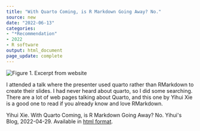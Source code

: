 ```yaml
---
title: "With Quarto Coming, is R Markdown Going Away? No."
source: new
date: "2022-06-13"
categories:
- "*Recommendation"
- 2022
- R software
output: html_document
page_update: complete
---
```


![Figure 1. Excerpt from website](http://www.pmean.com/new-images/22/with-quarto-coming-01.png)

<div class="notes">

I attended a talk where the presenter used quarto rather than RMarkdown to create their slides. I had never heard about quarto, so I did some searching. There are a lot of web pages talking about Quarto, and this one by Yihui Xie is a good one to read if you already know and love RMarkdown.

Yihui Xie. With Quarto Coming, is R Markdown Going Away? No. Yihui's Blog, 2022-04-29. Available in [html format][xie1].

[xie1]: https://yihui.org/en/2022/04/quarto-r-markdown/

</div>
